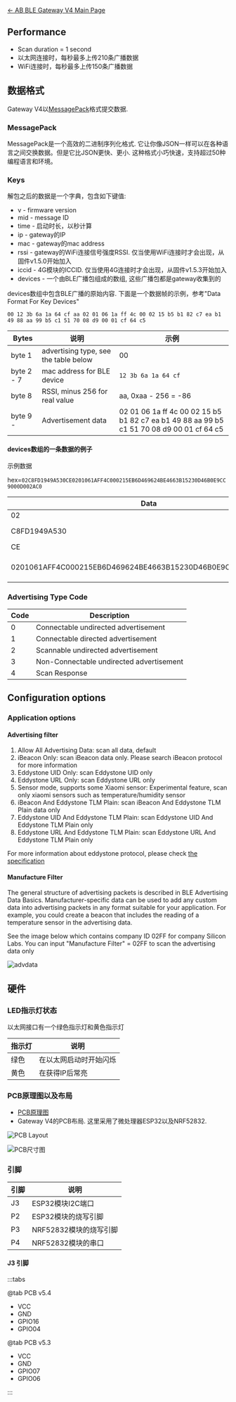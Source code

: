 [← AB BLE Gateway V4 Main Page](AB_BLE_Gateway_V4.md)

## Performance

* Scan duration = 1 second
* 以太网连接时，每秒最多上传210条广播数据
* WiFi连接时，每秒最多上传150条广播数据

## 数据格式

Gateway V4以[MessagePack](https://msgpack.org/)格式提交数据.  

### MessagePack

MessagePack是一个高效的二进制序列化格式. 它让你像JSON一样可以在各种语言之间交换数据。但是它比JSON更快、更小.  这种格式小巧快速，支持超过50种编程语言和环境。

### Keys

解包之后的数据是一个字典，包含如下键值:

  - v - firmware version
  - mid - message ID
  - time - 启动时长，以秒计算
  - ip - gateway的IP
  - mac - gateway的mac address
  - rssi - gateway的WiFi连接信号强度RSSI. 仅当使用WiFi连接时才会出现，从固件v1.5.0开始加入
  - iccid - 4G模块的ICCID. 仅当使用4G连接时才会出现，从固件v1.5.3开始加入
  - devices - 一个由BLE广播包组成的数组, 这些广播包都是gateway收集到的

devices数组中包含BLE广播的原始内容. 下面是一个数据帧的示例，参考"Data Format For Key Devices"

`00 12 3b 6a 1a 64 cf aa 02 01 06 1a ff 4c 00 02 15 b5 b1 82 c7 ea b1 49 88 aa 99 b5 c1 51 70 08 d9 00 01 cf 64 c5`

| Bytes      | 说明                           | 示例 |
| ---------- | ------------------------ | ------------------ |
| byte 1     | advertising type, see the table below | 00 |
| byte 2 - 7 | mac address for BLE device            | `12 3b 6a 1a 64 cf` |
| byte 8     | RSSI, minus 256 for real value        | aa, 0xaa - 256 = -86 |
| byte 9 -   | Advertisement data                    | 02 01 06 1a ff 4c 00 02 15 b5 b1 82 c7 ea b1 49 88 aa 99 b5 c1 51 70 08 d9 00 01 cf 64 c5 |

#### devices数组的一条数据的例子

示例数据

hex=`02C8FD1949A530CE0201061AFF4C000215EB6D469624BE4663B15230D46B0E9CC9000D002AC0`

| Data | Description |
| --- | --- |
| 02 | adv type |
| C8FD1949A530 | mac address |
|   CE | rssi |
|   0201061AFF4C000215EB6D469624BE4663B15230D46B0E9CC9000D002AC0 | raw advertising data |

### Advertising Type Code

| Code | Description                              |
| ---- | ---------------------------------------- |
| 0    | Connectable undirected advertisement     |
| 1    | Connectable directed advertisement       |
| 2    | Scannable undirected advertisement       |
| 3    | Non-Connectable undirected advertisement |
| 4    | Scan Response                            |

## Configuration options ##

### Application options ###

#### Advertising filter ####

1. Allow All Advertising Data: scan all data, default
2. iBeacon Only: scan iBeacon data only. Please search iBeacon protocol for more information
3. Eddystone UID Only: scan Eddystone UID only
4. Eddystone URL Only: scan Eddystone URL only
5. Sensor mode, supports some Xiaomi sensor: Experimental feature, scan only xiaomi sensors such as temperature/humidity sensor
6. iBeacon And Eddystone TLM Plain: scan iBeacon And Eddystone TLM Plain data only
7. Eddystone UID And Eddystone TLM Plain: scan Eddystone UID And Eddystone TLM Plain only
8. Eddystone URL And Eddystone TLM Plain: scan Eddystone URL And Eddystone TLM Plain only

For more information about eddystone protocol, please check [the specification](https://github.com/google/eddystone/blob/master/protocol-specification.md)

#### Manufacture Filter ####

The general structure of advertising packets is described in BLE Advertising Data Basics. 
Manufacturer-specific data can be used to add any custom data into advertising packets in any format suitable for your application. For example, you could create a beacon that includes the reading of a temperature sensor in the advertising data.

See the image below which contains company ID 02FF for company Silicon Labs. You can input "Manufacture Filter" = 02FF to scan the advertising data only

![advdata](https://i1.aprbrother.com/advdataex1.png)

## 硬件

### LED指示灯状态

以太网接口有一个绿色指示灯和黄色指示灯

| 指示灯 |  说明 |
| ------ | ------------------------ | 
| 绿色   | 在以太网启动时开始闪烁 | 
| 黄色   | 在获得IP后常亮 | 

### PCB原理图以及布局

* [PCB原理图](https://github.com/AprilBrother/ab-hardware/tree/master/ab-ble-gateway-v4)
* Gateway V4的PCB布局. 这里采用了微处理器ESP32以及NRF52832.

![PCB Layout](https://i1.aprbrother.com/gw4-layout.png)

![PCB尺寸图](https://i1.aprbrother.com/gw4-dimension.png)

### 引脚

| 引脚 | 说明 |
| --- | --- |
| J3 | ESP32模块I2C端口 |
| P2 | ESP32模块的烧写引脚 |
| P3 | NRF52832模块的烧写引脚 |
| P4 | NRF52832模块的串口 |

#### J3 引脚

:::tabs

@tab PCB v5.4

* VCC
* GND
* GPIO16
* GPIO04

@tab PCB v5.3

* VCC
* GND
* GPIO07
* GPIO06

:::
